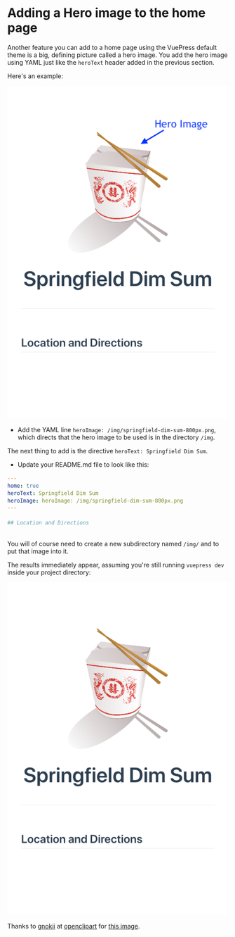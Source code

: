 # Adding a Hero image to the home page

Another feature you can add to a home page using the VuePress default theme is a big, defining picture called a hero image. 
You add the hero image using YAML just like the `heroText` header added in the previous section.

Here's an example:

![Screen shot of home page with hero image labeled](/assets/img/default1-heroimage-labeled.png)


* Add the YAML line `heroImage: /img/springfield-dim-sum-800px.png`, 
which directs that the hero image to be used
is in the directory `/img`.

The next thing to add is the directive `heroText: Springfield Dim Sum`. 

* Update your README.md file to look like this:

```yaml
---
home: true
heroText: Springfield Dim Sum
heroImage: heroImage: /img/springfield-dim-sum-800px.png
---

## Location and Directions
  
```

You will of course need to create a new subdirectory named `/img/` and to put that image into it.

The results immediately appear, assuming you're still running `vuepress dev` inside your project directory:

![Screen shot of home page with hero text](/assets/img/default1-heroimage.png)

Thanks to [gnokii](https://openclipart.org/user-detail/gnokii) at 
[openclipart](https://openclipart.org) for 
[this image](https://openclipart.org/detail/133159/chinese-fast-food).

